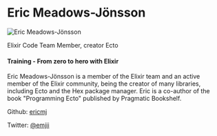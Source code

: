 # Eric Meadows-Jönsson

![Eric Meadows-Jönsson](http://s3.amazonaws.com/esl-conf-stg/media/files/000/000/909/thumbnail/eric-meadows-jonsson.jpg?1543944440)

Elixir Code Team Member, creator Ecto

#### Training - From zero to hero with Elixir

Eric Meadows-Jönsson is a member of the Elixir team and an active member of the Elixir community, being the creator of many libraries, including Ecto and the Hex package manager. Eric is a co-author of the book "Programming Ecto" published by Pragmatic Bookshelf.

Github: [ericmj](https://github.com/ericmj)

Twitter: [@emjii](https://twitter.com/emjii)
